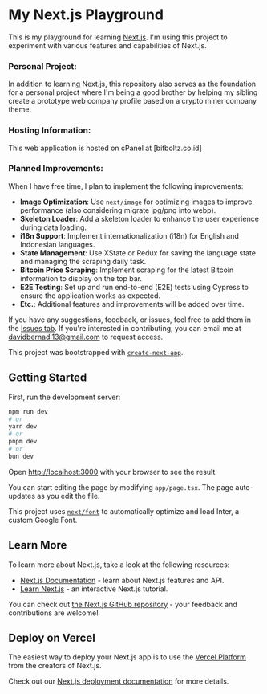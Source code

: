# My Next.js Playground

This is my playground for learning [Next.js](https://nextjs.org/). I'm using this project to experiment with various features and capabilities of Next.js.

### Personal Project:

In addition to learning Next.js, this repository also serves as the foundation for a personal project where I'm being a good brother by helping my sibling create a prototype web company profile based on a crypto miner company theme.

### Hosting Information:

This web application is hosted on cPanel at [bitboltz.co.id]

### Planned Improvements:

When I have free time, I plan to implement the following improvements:

- **Image Optimization**: Use `next/image` for optimizing images to improve performance (also considering migrate jpg/png into webp).
- **Skeleton Loader**: Add a skeleton loader to enhance the user experience during data loading.
- **i18n Support**: Implement internationalization (i18n) for English and Indonesian languages.
- **State Management**: Use XState or Redux for saving the language state and managing the scraping daily task.
- **Bitcoin Price Scraping**: Implement scraping for the latest Bitcoin information to display on the top bar.
- **E2E Testing**: Set up and run end-to-end (E2E) tests using Cypress to ensure the application works as expected.
- **Etc.**: Additional features and improvements will be added over time.

If you have any suggestions, feedback, or issues, feel free to add them in the [Issues tab](https://github.com/david1312/company-profile-nextjs/issues). If you're interested in contributing, you can email me at [davidbernadi13@gmail.com](mailto:davidbernadi13@gmail.com) to request access.

This project was bootstrapped with [`create-next-app`](https://github.com/vercel/next.js/tree/canary/packages/create-next-app).

## Getting Started

First, run the development server:

```bash
npm run dev
# or
yarn dev
# or
pnpm dev
# or
bun dev
```

Open [http://localhost:3000](http://localhost:3000) with your browser to see the result.

You can start editing the page by modifying `app/page.tsx`. The page auto-updates as you edit the file.

This project uses [`next/font`](https://nextjs.org/docs/basic-features/font-optimization) to automatically optimize and load Inter, a custom Google Font.

## Learn More

To learn more about Next.js, take a look at the following resources:

- [Next.js Documentation](https://nextjs.org/docs) - learn about Next.js features and API.
- [Learn Next.js](https://nextjs.org/learn) - an interactive Next.js tutorial.

You can check out [the Next.js GitHub repository](https://github.com/vercel/next.js/) - your feedback and contributions are welcome!

## Deploy on Vercel

The easiest way to deploy your Next.js app is to use the [Vercel Platform](https://vercel.com/new?utm_medium=default-template&filter=next.js&utm_source=create-next-app&utm_campaign=create-next-app-readme) from the creators of Next.js.

Check out our [Next.js deployment documentation](https://nextjs.org/docs/deployment) for more details.
